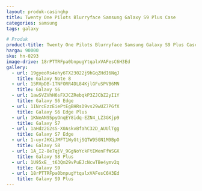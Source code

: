 ```yaml
---
layout: produk-casinghp
title: Twenty One Pilots Blurryface Samsung Galaxy S9 Plus Case
categories: samsung
tags: galaxy

# Produk
product-title: Twenty One Pilots Blurryface Samsung Galaxy S9 Plus Case
harga: 90000
sku: hn-0293
image-drive: 18rPTTRFpa0bnpugYtqalxVAFesC6H3Ed
gallery:
  - url: 19gyeoRs4ohy6TX23022j9hGqZHdI6NqJ
    title: Galaxy Note 8
  - url: 15RVpDB-1TNFORR4DL84KjlGFuSPVB6MN
    title: Galaxy S6
  - url: 1awSVZVhH6sFXJCZRebqkP3ZJCbZ2yI1Y
    title: Galaxy S6 Edge
  - url: 1INrcEzzEiePtEgBHRsD9vs29wUZ7PGfX
    title: Galaxy S6 Edge Plus
  - url: 1KNeAN95pyOnqEY8idq-EZN4_LZ3GKjp9
    title: Galaxy S7
  - url: 1aHdz2G2sS-X0AskvBfahC32D_AUUlTgg
    title: Galaxy S7 Edge
  - url: 1-uyrJHXiJMFT1WyGtjSQTW95GN1M9BpO
    title: Galaxy S8
  - url: 1A_I2-8e7qjV_9GgNoYckFtEWenFfWSGX
    title: Galaxy S8 Plus
  - url: 1U95xE__t63Qm29vPuEJcNcwTBe4ymv2q
    title: Galaxy S9
  - url: 18rPTTRFpa0bnpugYtqalxVAFesC6H3Ed
    title: Galaxy S9 Plus
---
```

